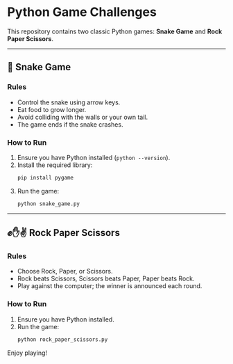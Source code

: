 # Python Game Challenges

This repository contains two classic Python games: **Snake Game** and **Rock Paper Scissors**.

---

## 🐍 Snake Game

### Rules
- Control the snake using arrow keys.
- Eat food to grow longer.
- Avoid colliding with the walls or your own tail.
- The game ends if the snake crashes.

### How to Run
1. Ensure you have Python installed (`python --version`).
2. Install the required library:
    ```bash
    pip install pygame
    ```
3. Run the game:
    ```bash
    python snake_game.py
    ```

---

## ✊✋✌️ Rock Paper Scissors

### Rules
- Choose Rock, Paper, or Scissors.
- Rock beats Scissors, Scissors beats Paper, Paper beats Rock.
- Play against the computer; the winner is announced each round.

### How to Run
1. Ensure you have Python installed.
2. Run the game:
    ```bash
    python rock_paper_scissors.py
    ```

Enjoy playing!
